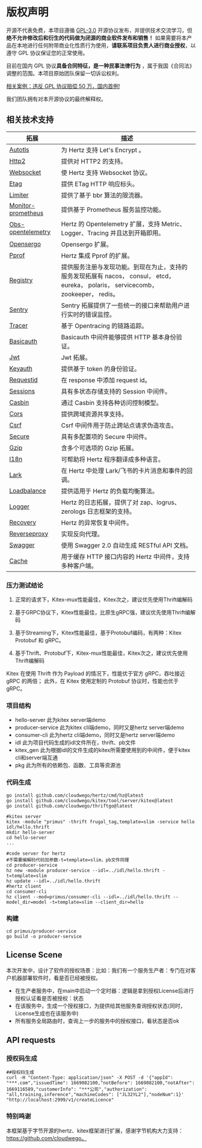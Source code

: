 # 版权声明

开源不代表免费，本项目遵循 [GPL-3.0](https://gitee.com/damon_one/primus/blob/master/LICENSE) 开源协议发布，并提供技术交流学习，但**绝不允许修改后和衍生的代码做为闭源的商业软件发布和销售！** 如果需要将本产品在本地进行任何附带商业化性质行为使用，**请联系项目负责人进行商业授权**，以遵守 GPL 协议保证您的正常使用。

目前在国内 GPL 协议**具备合同特征，是一种民事法律行为** ，属于我国《合同法》调整的范围。本项目原始团队保留一切诉讼权利。

[相关案例：违反 GPL 协议赔偿 50 万，国内首例!](https://mp.weixin.qq.com/s/YQ6sNjbDS-P7BViLZIsaoA)

我们团队拥有对本开源协议的最终解释权。


## 相关技术支持

| 拓展                                                                                                 | 描述                                                                                                |
|----------------------------------------------------------------------------------------------------|---------------------------------------------------------------------------------------------------|
| [Autotls](https://github.com/hertz-contrib/autotls)                                                | 为 Hertz 支持 Let's Encrypt 。                                                                        |
| [Http2](https://github.com/hertz-contrib/http2)                                                    | 提供对 HTTP2 的支持。                                                                                    |
| [Websocket](https://github.com/hertz-contrib/websocket)                                            | 使 Hertz 支持 Websocket 协议。                                                                          |
| [Etag](https://github.com/hertz-contrib/etag)                                                      | 提供 ETag HTTP 响应标头。                                                                                |
| [Limiter](https://github.com/hertz-contrib/limiter)                                                | 提供了基于 bbr 算法的限流器。                                                                                 |
| [Monitor-prometheus](https://github.com/hertz-contrib/monitor-prometheus)                          | 提供基于 Prometheus 服务监控功能。                                                                           |
| [Obs-opentelemetry](https://github.com/hertz-contrib/obs-opentelemetry)                            | Hertz 的 Opentelemetry 扩展，支持 Metric、Logger、Tracing 并且达到开箱即用。                                       |
| [Opensergo](https://github.com/hertz-contrib/opensergo)                                            | Opensergo 扩展。                                                                                     |
| [Pprof](https://github.com/hertz-contrib/pprof)                                                    | Hertz 集成 Pprof 的扩展。                                                                               |
| [Registry](https://github.com/hertz-contrib/registry)                                              | 提供服务注册与发现功能。到现在为止，支持的服务发现拓展有 nacos， consul， etcd， eureka， polaris， servicecomb， zookeeper， redis。 |
| [Sentry](https://github.com/hertz-contrib/hertzsentry)                                             | Sentry 拓展提供了一些统一的接口来帮助用户进行实时的错误监控。                                                                |
| [Tracer](https://github.com/hertz-contrib/tracer)                                                  | 基于 Opentracing 的链路追踪。                                                                             |
| [Basicauth](https://github.com/cloudwego/hertz/tree/develop/pkg/app/middlewares/server/basic_auth) | Basicauth 中间件能够提供 HTTP 基本身份验证。                                                                    |
| [Jwt](https://github.com/hertz-contrib/jwt)                                                        | Jwt 拓展。                                                                                           |
| [Keyauth](https://github.com/hertz-contrib/keyauth)                                                | 提供基于 token 的身份验证。                                                                                 |
| [Requestid](https://github.com/hertz-contrib/requestid)                                            | 在 response 中添加 request id。                                                                        |
| [Sessions](https://github.com/hertz-contrib/sessions)                                              | 具有多状态存储支持的 Session 中间件。                                                                           |
| [Casbin](https://github.com/hertz-contrib/casbin)                                                  | 通过 Casbin 支持各种访问控制模型。                                                                             |
| [Cors](https://github.com/hertz-contrib/cors)                                                      | 提供跨域资源共享支持。                                                                                       |
| [Csrf](https://github.com/hertz-contrib/csrf)                                                      | Csrf 中间件用于防止跨站点请求伪造攻击。                                                                            |
| [Secure](https://github.com/hertz-contrib/secure)                                                  | 具有多配置项的 Secure 中间件。                                                                               |
| [Gzip](https://github.com/hertz-contrib/gzip)                                                      | 含多个可选项的 Gzip 拓展。                                                                                  |
| [I18n](https://github.com/hertz-contrib/i18n)                                                      | 可帮助将 Hertz 程序翻译成多种语言。                                                                             |
| [Lark](https://github.com/hertz-contrib/lark-hertz)                                                | 在 Hertz 中处理 Lark/飞书的卡片消息和事件的回调。                                                                   |
| [Loadbalance](https://github.com/hertz-contrib/loadbalance)                                        | 提供适用于 Hertz 的负载均衡算法。                                                                              |
| [Logger](https://github.com/hertz-contrib/logger)                                                  | Hertz 的日志拓展，提供了对 zap、logrus、zerologs 日志框架的支持。                                                     |
| [Recovery](https://github.com/cloudwego/hertz/tree/develop/pkg/app/middlewares/server/recovery)    | Hertz 的异常恢复中间件。                                                                                   |
| [Reverseproxy](https://github.com/hertz-contrib/reverseproxy)                                      | 实现反向代理。                                                                                           |
| [Swagger](https://github.com/hertz-contrib/swagger)                                                | 使用 Swagger 2.0 自动生成 RESTful API 文档。                                                               |
| [Cache](https://github.com/hertz-contrib/cache)                                                    | 用于缓存 HTTP 接口内容的 Hertz 中间件，支持多种客户端。                                                                |


### 压力测试结论

1. 正常的请求下，Kitex-mux性能最佳，Kitex次之，建议优先使用Thrift编解码

2. 基于GRPC协议下，Kitex性能最佳，比原生gRPC强，建议优先使用Thrift编解码

3. 基于Streaming下，Kitex性能最佳，基于Protobuf编码，有两种：Kitex Protobuf 和 gRPC。

4. 基于Thrift、Protobuf下，Kitex-mux性能最佳，Kitex次之，建议优先使用Thrift编解码

Kitex 在使用 Thrift 作为 Payload 的情况下，性能优于官方 gRPC，吞吐接近 gRPC 的两倍；
此外，在 Kitex 使用定制的 Protobuf 协议时，性能也优于 gRPC。

### 项目结构

- hello-server 此为kitex server端demo
- producer-service 此为kitex cli端demo，同时又是hertz server端demo
- consumer-cli 此为hertz cli端demo，同时又是hertz server端demo
- idl 此为项目代码生成的idl文件所在，thrift、pb文件
- kitex_gen 此为根据idl的文件生成的kitex所需要使用到的中间件，便于kitex cli和server端互通
- pkg 此为所有的依赖包、函数、工具等资源池

### 代码生成

```shell
go install github.com/cloudwego/hertz/cmd/hz@latest
go install github.com/cloudwego/kitex/tool/server/kitex@latest
go install github.com/cloudwego/thriftgo@latest

#kitex server
kitex -module "primus" -thrift frugal_tag,template=slim -service hello idl/hello.thrift
mkdir hello-server
cd hello-server
...

#code server for hertz
#不需要编解码代码加参数-t=template=slim，pb文件同理
cd producer-service
hz new -module producer-service --idl=../idl/hello.thrift -t=template=slim
hz update --idl=../idl/hello.thrift
#hertz client
cd consumer-cli
hz client --mod=primus/consumer-cli --idl=../idl/hello.thrift --model_dir=model -t=template=slim --client_dir=hello
```

### 构建

```
cd primus/producer-service
go build -o producer-service
```

## License Scene

本次开发中，设计了软件的授权场景：比如：我们有一个服务生产者：专门在对客户机器部署软件时，看是否已经被授权。
- 在生产者服务中，在main中启动一个定时器：逻辑是拿到授权License后进行授权认证看是否被授权：状态
- 在该服务中，生成一个授权接口，为提供给其他服务查询授权状态(同时，License生成也在该服务中) 
- 所有服务全局路由时，查询上一步的服务中的授权接口，看状态是否ok


## API requests

### 授权码生成
```shell
##授权码生成
curl -H "Content-Type: application/json" -X POST -d '{"appId": "***.com","issuedTime": 1669082100,"notBefore": 1669082100,"notAfter": 1669116589,"customerInfo": "***公司","authorization": "all,training,inference","machineCodes": ["JL32YL2"],"nodeNum":1}' "http://localhost:2999/v1/createLicence"
```

### 特别鸣谢

本框架基于字节开源的hertz、kitex框架进行扩展，感谢字节机构大力支持：https://github.com/cloudwego。